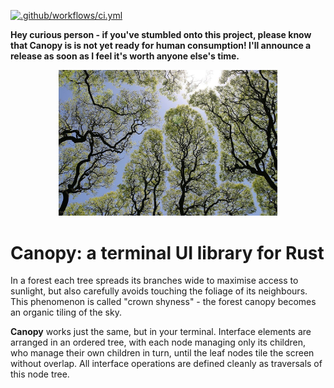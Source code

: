 [![.github/workflows/ci.yml](https://github.com/cortesi/canopy/actions/workflows/ci.yml/badge.svg)](https://github.com/cortesi/canopy/actions/workflows/ci.yml)

**Hey curious person - if you've stumbled onto this project, please know that
Canopy is is not yet ready for human consumption! I'll announce a release as
soon as I feel it's worth anyone else's time.**

<center>
    <img width=350 src=".assets/shyness.jpg">
</center>


# Canopy: a terminal UI library for Rust

In a forest each tree spreads its branches wide to maximise access to sunlight, but also carefully avoids touching the
foliage of its neighbours. This phenomenon is called "crown shyness" - the forest canopy becomes an organic tiling of
the sky.

**Canopy** works just the same, but in your terminal. Interface elements are arranged in an ordered tree, with each node
managing only its children, who manage their own children in turn, until the leaf nodes tile the screen without overlap.
All interface operations are defined cleanly as traversals of this node tree.




